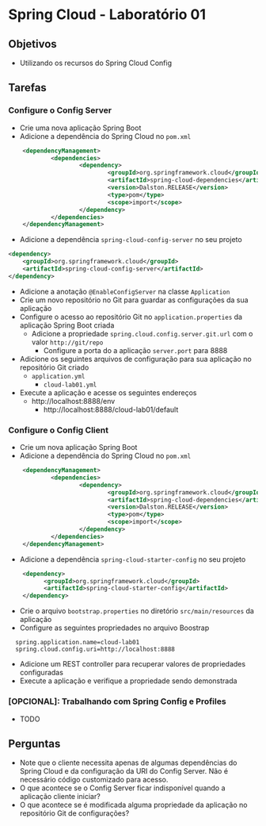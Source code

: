 # Spring Cloud - Laboratório 01

## Objetivos
- Utilizando os recursos do Spring Cloud Config

## Tarefas

### Configure o Config Server
- Crie uma nova aplicação Spring Boot
- Adicione a dependência do Spring Cloud no `pom.xml`
```xml
    <dependencyManagement>
		    <dependencies>
				    <dependency>
						    <groupId>org.springframework.cloud</groupId>
						    <artifactId>spring-cloud-dependencies</artifactId>
						    <version>Dalston.RELEASE</version>
						    <type>pom</type>
						    <scope>import</scope>
				    </dependency>
		    </dependencies>
    </dependencyManagement>
```
- Adicione a dependência `spring-cloud-config-server` no seu projeto
```xml
<dependency>
	<groupId>org.springframework.cloud</groupId>
	<artifactId>spring-cloud-config-server</artifactId>
</dependency>
```
- Adicione a anotação `@EnableConfigServer` na classe `Application`
- Crie um novo repositório no Git para guardar as configurações da sua aplicação
- Configure o acesso ao repositório Git no `application.properties` da aplicação Spring Boot criada
  - Adicione a propriedade `spring.cloud.config.server.git.url` com o valor `http://git/repo`
	- Configure a porta do a aplicação `server.port` para 8888
- Adicione os seguintes arquivos de configuração para sua aplicação no repositório Git criado
  - `application.yml`
	- `cloud-lab01.yml`
- Execute a aplicação e acesse os seguintes endereços
  - http://localhost:8888/env
	- http://localhost:8888/cloud-lab01/default

### Configure o Config Client
- Crie um nova aplicação Spring Boot
- Adicione a dependência do Spring Cloud no `pom.xml`
```xml
    <dependencyManagement>
		    <dependencies>
				    <dependency>
						    <groupId>org.springframework.cloud</groupId>
						    <artifactId>spring-cloud-dependencies</artifactId>
						    <version>Dalston.RELEASE</version>
						    <type>pom</type>
						    <scope>import</scope>
				    </dependency>
		    </dependencies>
    </dependencyManagement>
```
- Adicione a dependência `spring-cloud-starter-config` no seu projeto
```xml
    <dependency>
	      <groupId>org.springframework.cloud</groupId>
	      <artifactId>spring-cloud-starter-config</artifactId>
    </dependency>
```
- Crie o arquivo `bootstrap.properties` no diretório `src/main/resources` da aplicação
- Configure as seguintes propriedades no arquivo Boostrap
```
  spring.application.name=cloud-lab01
  spring.cloud.config.uri=http://localhost:8888
```
- Adicione um REST controller para recuperar valores de propriedades configuradas
- Execute a aplicação e verifique a propriedade sendo demonstrada

### [OPCIONAL]: Trabalhando com Spring Config e Profiles
- TODO

## Perguntas
- Note que o cliente necessita apenas de algumas dependências do Spring Cloud e da configuração da URI do Config Server. Não é necessário código customizado para acesso.
- O que acontece se o Config Server ficar indisponível quando a aplicação cliente iniciar?
- O que acontece se é modificada alguma propriedade da aplicação no repositório Git de configurações? 
